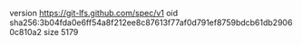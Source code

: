 version https://git-lfs.github.com/spec/v1
oid sha256:3b04fda0e6ff54a8f212ee8c87613f77af0d791ef8759bdcb61db29060c810a2
size 5179
